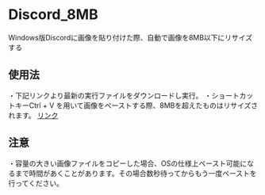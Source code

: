 # Discord_8MB
Windows版Discordに画像を貼り付けた際、自動で画像を8MB以下にリサイズする
## 使用法
・下記リンクより最新の実行ファイルをダウンロードし実行。
・ショートカットキーCtrl + V を用いて画像をペーストする際、8MBを超えたものはリサイズされます。
[リンク](https://github.com/skuralll/Discord_8MB/releases)
## 注意
・容量の大きい画像ファイルをコピーした場合、OSの仕様上ペースト可能になるまで時間があくことがあります。その場合数秒待ってからもう一度ペーストを行ってください。
